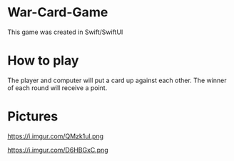 # War-Card-Game
This game was created in Swift/SwiftUI

# How to play
The player and computer will put a card up against each other. The winner of each round will receive a point.

# Pictures


https://i.imgur.com/QMzk1ul.png

https://i.imgur.com/D6HBGxC.png
